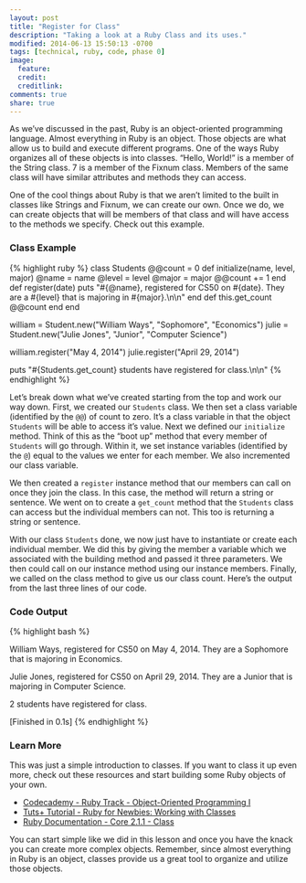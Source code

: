 ```yaml
---
layout: post
title: "Register for Class"
description: "Taking a look at a Ruby Class and its uses."
modified: 2014-06-13 15:50:13 -0700
tags: [technical, ruby, code, phase 0]
image:
  feature:
  credit:
  creditlink:
comments: true
share: true
---
```


As we’ve discussed in the past, Ruby is an object-oriented programming language. Almost everything in Ruby is an object. Those objects are what allow us to build and execute different programs. One of the ways Ruby organizes all of these objects is into classes. “Hello, World!” is a member of the String class. 7 is a member of the Fixnum class. Members of the same class will have similar attributes and methods they can access.

One of the cool things about Ruby is that we aren’t limited to the built in classes like Strings and Fixnum, we can create our own. Once we do, we can create objects that will be members of that class and will have access to the methods we specify. Check out this example.

### Class Example

{% highlight ruby %}
class Students
  @@count = 0
  def initialize(name, level, major)
    @name = name
    @level = level
    @major = major
    @@count += 1
  end
  def register(date)
    puts "#{@name}, registered for CS50 on #{date}. They are a #{level}
          that is majoring in #{major}.\n\n"
  end
  def this.get_count
    @@count
  end
end

william = Student.new("William Ways", "Sophomore", "Economics")
julie = Student.new("Julie Jones", "Junior", "Computer Science")

william.register("May 4, 2014")
julie.register("April 29, 2014")

puts "#{Students.get_count} students have registered for class.\n\n"
{% endhighlight %}

Let’s break down what we’ve created starting from the top and work our way down. First, we created our `Students` class. We then set a class variable (identified by the `@@`) of count to zero. It’s a class variable in that the object `Students` will be able to access it’s value. Next we defined our `initialize` method. Think of this as the “boot up” method that every member of `Students` will go through. Within it, we set instance variables (identified by the `@`) equal to the values we enter for each member. We also incremented our class variable.

We then created a `register` instance method that our members can call on once they join the class. In this case, the method will return a string or sentence. We went on to create a `get_count` method that the `Students` class can access but the individual members can not. This too is returning a string or sentence.

With our class `Students` done, we now just have to instantiate or create each individual member. We did this by giving the member a variable which we associated with the building method and passed it three parameters. We then could call on our instance method using our instance members. Finally, we called on the class method to give us our class count. Here’s the output from the last three lines of our code.

### Code Output

{% highlight bash %}

William Ways, registered for CS50 on May 4, 2014. They are a Sophomore that is
majoring in Economics.

Julie Jones, registered for CS50 on April 29, 2014. They are a Junior that is
majoring in Computer Science.

2 students have registered for class.

[Finished in 0.1s]
{% endhighlight %}

### Learn More

This was just a simple introduction to classes. If you want to class it up even more, check out these resources and start building some Ruby objects of your own.

* [Codecademy - Ruby Track - Object-Oriented Programming I](http://www.codecademy.com/courses/ruby-beginner-en-MFiQ6/0/1?curriculum_id=5059f8619189a5000201fbcb)
* [Tuts+ Tutorial - Ruby for Newbies: Working with Classes](http://code.tutsplus.com/tutorials/ruby-for-newbies-working-with-classes--net-15938)
* [Ruby Documentation - Core 2.1.1 - Class](http://www.ruby-doc.org/core-2.1.1/Class.html)

You can start simple like we did in this lesson and once you have the knack you can create more complex objects. Remember, since almost everything in Ruby is an object, classes provide us a great tool to organize and utilize those objects.
